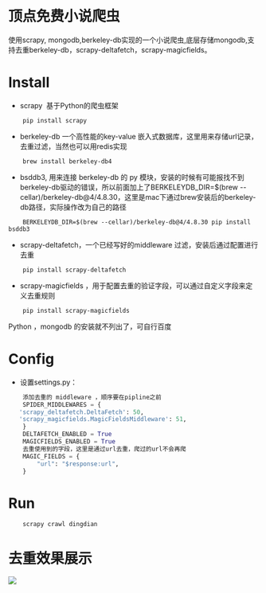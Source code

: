 # 顶点免费小说爬虫
使用scrapy, mongodb,berkeley-db实现的一个小说爬虫,底层存储mongodb,支持去重berkeley-db，scrapy-deltafetch，scrapy-magicfields。

# Install 
* scrapy  基于Python的爬虫框架
```
    pip install scrapy 
```
* berkeley-db 一个高性能的key-value 嵌入式数据库，这里用来存储url记录，去重过滤，当然也可以用redis实现
```
    brew install berkeley-db4
```
* bsddb3, 用来连接 berkeley-db 的 py 模块，安装的时候有可能报找不到berkeley-db驱动的错误，所以前面加上了BERKELEYDB_DIR=$(brew --cellar)/berkeley-db@4/4.8.30，这里是mac下通过brew安装后的berkeley-db路径，实际操作改为自己的路径
```
    BERKELEYDB_DIR=$(brew --cellar)/berkeley-db@4/4.8.30 pip install bsddb3
```     
* scrapy-deltafetch，一个已经写好的middleware 过滤，安装后通过配置进行去重
```
    pip install scrapy-deltafetch
```
* scrapy-magicfields ，用于配置去重的验证字段，可以通过自定义字段来定义去重规则
```
    pip install scrapy-magicfields
```
Python ，mongodb 的安装就不列出了，可自行百度

# Config
* 设置settings.py：
```Python
    添加去重的 middleware ，顺序要在pipline之前
    SPIDER_MIDDLEWARES = {
   'scrapy_deltafetch.DeltaFetch': 50, 
   'scrapy_magicfields.MagicFieldsMiddleware': 51,
    }
    DELTAFETCH_ENABLED = True
    MAGICFIELDS_ENABLED = True
    去重使用到的字段，这里是通过url去重，爬过的url不会再爬
    MAGIC_FIELDS = {
        "url": "$response:url",
    }

```
# Run
```
    scrapy crawl dingdian
```
# 去重效果展示
![](https://github.com/leon19910505/novel-spider/raw/master/show.png) 
